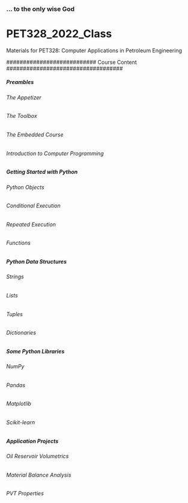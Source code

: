 ### ... to the only wise God

# PET328_2022_Class
Materials for PET328: Computer Applications in Petroleum Engineering


########################### Course Content ###################################

##### Preambles
###### The Appetizer
###### The Toolbox
###### The Embedded Course
###### Introduction to Computer Programming

##### Getting Started with Python
###### Python Objects
###### Conditional Execution
###### Repeated Execution
###### Functions
  
##### Python Data Structures
###### Strings
###### Lists
###### Tuples
###### Dictionaries
  
##### Some Python Libraries
###### NumPy
###### Pandas
###### Matplotlib
###### Scikit-learn

##### Application Projects
###### Oil Reservoir Volumetrics
###### Material Balance Analysis
###### PVT Properties
